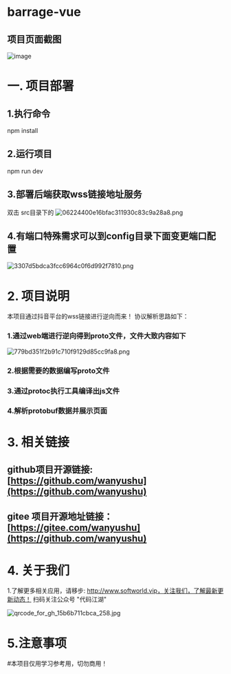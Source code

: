 # barrage-vue

## 项目页面截图
![image](https://github.com/wanyushu/barrage-vue/assets/55966772/41375028-644e-478c-8fe9-ec3e58cfa02e)

# 一. 项目部署
  ## 1.执行命令
   npm install
  ## 2.运行项目
   npm run dev
  ## 3.部署后端获取wss链接地址服务
   双击 src目录下的
   ![06224400e16bfac311930c83c9a28a8.png](https://cdn.nlark.com/yuque/0/2023/png/35385809/1699604342717-0a1f6012-2dc1-4cf7-9686-bac8c9fbda34.png#averageHue=%233d4249&clientId=u887a6370-dc9a-4&from=ui&id=u8208da98&originHeight=252&originWidth=523&originalType=binary&ratio=1&rotation=0&showTitle=false&size=9042&status=done&style=none&taskId=u988e500b-3ba9-49c2-9c7e-bff9de4ae96&title=)

##   4.有端口特殊需求可以到config目录下面变更端口配置
![3307d5bdca3fcc6964c0f6d992f7810.png](https://cdn.nlark.com/yuque/0/2023/png/35385809/1699604579390-7f78c6d2-7c6c-4ecb-8b21-f14d439cfc22.png#averageHue=%2373845a&clientId=u887a6370-dc9a-4&from=ui&id=u9dd0da95&originHeight=308&originWidth=1044&originalType=binary&ratio=1&rotation=0&showTitle=false&size=25962&status=done&style=none&taskId=u8cf8fb89-5a2f-44a5-8301-f96e04aec44&title=)

# 2. 项目说明

 本项目通过抖音平台的wss链接进行逆向而来！
协议解析思路如下：
### 1.通过web端进行逆向得到proto文件，文件大致内容如下
![779bd351f2b91c710f9129d85cc9fa8.png](https://cdn.nlark.com/yuque/0/2023/png/35385809/1699605155158-7d4ee589-b16a-4ed2-a7b8-402654d79323.png#averageHue=%232c2c2b&clientId=u887a6370-dc9a-4&from=ui&height=433&id=u0434d597&originHeight=695&originWidth=911&originalType=binary&ratio=1&rotation=0&showTitle=false&size=77443&status=done&style=none&taskId=uc2d8ba62-bb5f-4b54-a545-f33f93e0379&title=&width=568)
### 2.根据需要的数据编写proto文件
### 3.通过protoc执行工具编译出js文件
### 4.解析protobuf数据并展示页面

# 3. 相关链接

## github项目开源链接: [https://github.com/wanyushu](https://github.com/wanyushu)
## gitee 项目开源地址链接：[https://gitee.com/wanyushu](https://github.com/wanyushu)

# 4. 关于我们
   1.了解更多相关应用，请移步: http://www.softworld.vip，关注我们，了解最新更新动态！
   扫码关注公众号 "代码江湖"

![qrcode_for_gh_15b6b711cbca_258.jpg](https://cdn.nlark.com/yuque/0/2023/jpeg/35385809/1699605638736-8e429634-4a2b-47c4-99ca-f19acc9382be.jpeg#averageHue=%23a1a1a1&clientId=u887a6370-dc9a-4&from=paste&height=149&id=u0c131012&originHeight=258&originWidth=258&originalType=binary&ratio=1&rotation=0&showTitle=false&size=27449&status=done&style=shadow&taskId=u317baebc-cd55-4dc9-a3b4-c3300ec3d89&title=&width=149)

# 5.注意事项
#本项目仅用学习参考用，切勿商用！



